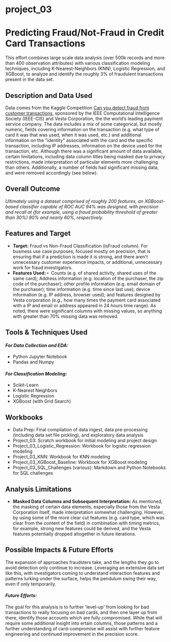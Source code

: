 # project_03

# Predicting Fraud/Not-Fraud in Credit Card Transactions

This effort combines large scale data analysis (over 500k records and more than 400 observation attributes) with various classification modeling techniques, including K-Nearest-Neighbors (KNN), Logistic Regression, and XGBoost, to analyze and identify the roughly 3% of fraudulent transactions present in the data set. 

## Description and Data Used

Data comes from the Kaggle Competition [Can you detect fraud from customer transactions](https://www.kaggle.com/c/ieee-fraud-detection), sponsored by the IEEE Computational Intelligence Society (IEEE-CIS) and Vesta Corporation, the the world’s leading payment service company.  The data includes a mix of some categorical, but mostly numeric, fields covering information on the transaction (e.g. what type of card it was that was used, when it was used, etc.) and additional information on the "identity" associated with the card and the specific transaction, including IP addresses, information on the device used for the transaction, etc. Although there was a significant amount of data available, certain limitations, including data column titles being masked due to privacy restrictions, made interpretation of particular elements more challenging than others. Additionally, a number of fields had significant missing data, and were removed accordingly (see below). 

## Overall Outcome

*Ultimately using a dataset comprised of roughly 200 features, an XGBoost-based classifier capable of ROC AUC 94% was designed, with precision and recall at (for example, using a fraud probability threshold of greater than 30%) 80% and nearly 60%, respectively.* 

## Features and Target

* **Target:** Fraud vs Non-Fraud Classification (isFraud column). For business use case purposes, focused mostly on precision, that is ensuring that if a prediction is made it is strong, and there aren't unnecessary customer experience impacts, or additional, unnecessary work for fraud investigators.
* **Features Used:** ╸ Counts (e.g. of shared activity, shared uses of the same card); Address information (e.g. location of the purchaser, the zip code of the purchaser); other profile  information (e.g. email domain of the purchaser); time information (e.g. time since last use); device information (e.g. IP address, browser used); and features designed by Vesta corporation (e.g., how many times the payment card associated with a IP and email or address appeared in 24 hours time range). As noted, there were significant columns with missing values, so anything with greater than 70% missing data was removed.   

## Tools & Techniques Used

#### *For Data Collection and EDA:*
* Python Jupyter Notebook
* Pandas and Numpy

#### *For Classification Modeling:*
* Scikit-Learn
* K-Nearest Neighbors
* Logistic Regression
* XGBoost (with Grid Search)

## Workbooks
* Data Prep: Final compilation of data ingest, data pre-processing (including data set file pickling), and exploratory data analysis
* Project_03: Scratch workbook for initial modeling and project design
* Project_03_Logistic_Regression: Workbook for logistic regression modeling
* Project_03_KNN: Workbook for KNN modeling
* Project_03_XGBoost_Baseline: Workbook for XGBoost modeling
* Project_03_SQL_Challenges (various): Markdown and Python Notebooks for SQL challenges

## Analysis Limitations

* **Masked Data Columns and Subsequent Interpretation:** As mentioned, the masking of certain data elements, especially those from the Vesta Corporation itself, made interpretation somewhat challenging. However, by using some of the more clear cut features (e.g. card type, which was clear from the content of the field) in combination with timing metrics, for example, strong new features could be derived, and the Vesta features potentially dropped altogether in future iterations. 

## Possible Impacts & Future Efforts

The expansion of approaches fraudsters take, and the lengths they go to avoid detection only continue to increase. Leveraging an extensive data set like this, with investigators coming to understand interaction features and patterns lurking under the surface, helps the pendulum swing their way, even if only temporarily. 

#### *Future Efforts:*
The goal for this analysis is to further 'level-up' from looking for bad transactions to really focusing on bad cards, and then one layer up from there, identify those accounts which are fully compromised. While that will require some additional insight into ertain columns, those patterns and a further understanding of card-compromise will assist with further feature engineering and continued improvement in the precision score.

